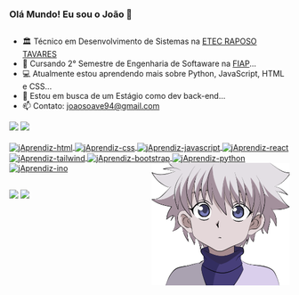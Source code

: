 ### Olá Mundo! Eu sou o João 👋
##

- 🏛️ Técnico em Desenvolvimento de Sistemas na [ETEC RAPOSO TAVARES](https://etecraposotavares.cps.sp.gov.br/)
- 📖 Cursando 2° Semestre de Engenharia de Softaware na [FIAP](https://www.fiap.com.br/)...
- 💻 Atualmente estou aprendendo mais sobre Python, JavaScript, HTML e CSS...
- 🔎 Estou em busca de um Estágio como dev back-end...
- 📫 Contato: joaosoave94@gmail.com

<div class="gitStats">
<img height="180em"  src="https://github-readme-stats.vercel.app/api?username=jaoAprendiz&show_icons=true&theme=prussian">
<img height="180em" src="https://github-readme-stats.vercel.app/api/top-langs/?username=jaoAprendiz&layout=compact&theme=prussian">
</div>

<div class="badges-and-images" style="display: inline_block"><br>
   <a href="https://skillicons.dev">
      <img align="center" alt="jAprendiz-html" height="50" width="50" src="https://skillicons.dev/icons?i=html" />
      <img align="center" alt="jAprendiz-css" height="50" width="50" src="https://skillicons.dev/icons?i=css" />
      <img align="center" alt="jAprendiz-javascript" height="50" width="50" src="https://skillicons.dev/icons?i=js" />
      <img align="center" alt="jAprendiz-react" height="50" width="50" src="https://skillicons.dev/icons?i=react" />
      <img align="center" alt="jAprendiz-tailwind" height="50" width="50" src="https://skillicons.dev/icons?i=tailwind" />
      <img align="center" alt="jAprendiz-bootstrap" height="50" width="50" src="https://skillicons.dev/icons?i=bootstrap" />
      <img align="center" alt="jAprendiz-python" height="50" width="50" src="https://skillicons.dev/icons?i=python" />
      <img align="center" alt="jAprendiz-ino" height="50" width="50" src="https://skillicons.dev/icons?i=arduino" />
      <img align="right" alt="img" height="220" src="/imagem.png" />
  </a>
</div>

##

<div class="socialmedia">
  <a href="https://www.instagram.com/joaosoave_/" target="_blank"><img src="https://img.shields.io/badge/Instagram-E4405F?style=for-the-badge&logo=instagram&logoColor=white" target="_blank"></a>
  <a href="https://www.linkedin.com/in/jo%C3%A3o-soave-b11a162a9/" target="_blank"><img src="https://img.shields.io/badge/LinkedIn-0077B5?style=for-the-badge&logo=linkedin&logoColor=white" target="_blank"></a>
</div>
